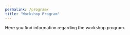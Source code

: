 ```yaml
---
permalink: /program/
title: "Workshop Program"
---
```


Here you find information regarding the workshop program.

